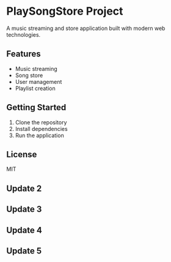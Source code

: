 # PlaySongStore Project

A music streaming and store application built with modern web technologies.

## Features
- Music streaming
- Song store
- User management
- Playlist creation

## Getting Started
1. Clone the repository
2. Install dependencies
3. Run the application

## License
MIT
## Update 2
## Update 3
## Update 4
## Update 5
